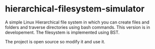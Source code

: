 # hierarchical-filesystem-simulator
A simple Linux Hierarchical file system in which you can create files and folders and traverse directories using bash commands.
This version is in developement. The filesystem is implemented using BST.   

The project is open source so modify it and use it. 
